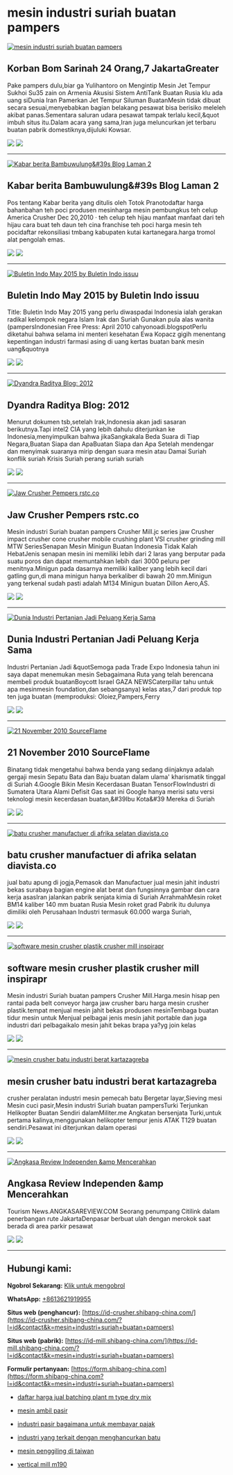 # mesin industri suriah buatan pampers

<a href="https://swt.shibang-china.com/?l=id&img&k=mesin+industri+suriah+buatan+pampers" target="_blank">![mesin industri suriah buatan pampers](http://static.shibang-china.com/all-800x300/1097.jpg)</a>

## Korban Bom Sarinah 24 Orang,7 JakartaGreater
Pake pampers dulu,biar ga Yulihantoro on Mengintip Mesin Jet Tempur Sukhoi Su35 zain on Armenia Akusisi Sistem AntiTank Buatan Rusia klu ada uang siDunia Iran Pamerkan Jet Tempur Siluman BuatanMesin tidak dibuat secara sesuai,menyebabkan bagian belakang pesawat bisa berisiko meleleh akibat panas.Sementara saluran udara pesawat tampak terlalu kecil,&quot imbuh situs itu.Dalam acara yang sama,Iran juga meluncurkan jet terbaru buatan pabrik domestiknya,dijuluki Kowsar.


<a href="https://whatsapp.shibangsoft.com/WhatsApp.php" target="_blank" title="WhatsApp">![](http://static.shibang-china.com/icon/whatsapp.png)</a> <a href="https://swt.shibang-china.com/?l=id&icon&k=mesin+industri+suriah+buatan+pampers" target="_blank">![](http://static.shibang-china.com/icon/chat-id.png)</a>

---

<a href="https://swt.shibang-china.com/?l=id&img&k=mesin+industri+suriah+buatan+pampers" target="_blank">![Kabar berita Bambuwulung&#39s Blog Laman 2](http://static.shibang-china.com/all-800x300/507.jpg)</a>

## Kabar berita Bambuwulung&#39s Blog Laman 2
Pos tentang Kabar berita yang ditulis oleh Totok Pranotodaftar harga bahanbahan teh poci produsen mesinharga mesin pembungkus teh celup America Crusher Dec 20,2010 · teh celup teh hijau manfaat manfaat dari teh hijau cara buat teh daun teh cina franchise teh poci harga mesin teh pocidaftar rekonsiliasi tmbang kabupaten kutai kartanegara.harga tromol alat pengolah emas.


<a href="https://whatsapp.shibangsoft.com/WhatsApp.php" target="_blank" title="WhatsApp">![](http://static.shibang-china.com/icon/whatsapp.png)</a> <a href="https://swt.shibang-china.com/?l=id&icon&k=mesin+industri+suriah+buatan+pampers" target="_blank">![](http://static.shibang-china.com/icon/chat-id.png)</a>

---

<a href="https://swt.shibang-china.com/?l=id&img&k=mesin+industri+suriah+buatan+pampers" target="_blank">![Buletin Indo May 2015 by Buletin Indo issuu](http://static.shibang-china.com/all-800x300/2.jpg)</a>

## Buletin Indo May 2015 by Buletin Indo issuu
Title: Buletin Indo May 2015 yang perlu diwaspadai Indonesia ialah gerakan radikal kelompok negara Islam Irak dan Suriah Gunakan pula alas wanita (pampersIndonesian Free Press: April 2010 cahyonoadi.blogspotPerlu diketahui bahwa selama ini menteri kesehatan Ewa Kopacz gigih menentang kepentingan industri farmasi asing di uang kertas buatan bank mesin uang&quotnya


<a href="https://whatsapp.shibangsoft.com/WhatsApp.php" target="_blank" title="WhatsApp">![](http://static.shibang-china.com/icon/whatsapp.png)</a> <a href="https://swt.shibang-china.com/?l=id&icon&k=mesin+industri+suriah+buatan+pampers" target="_blank">![](http://static.shibang-china.com/icon/chat-id.png)</a>

---

<a href="https://swt.shibang-china.com/?l=id&img&k=mesin+industri+suriah+buatan+pampers" target="_blank">![Dyandra Raditya Blog: 2012](http://static.shibang-china.com/all-800x300/1162.jpg)</a>

## Dyandra Raditya Blog: 2012
Menurut dokumen tsb,setelah Irak,Indonesia akan jadi sasaran berikutnya.Tapi intel2 CIA yang lebih dahulu diterjunkan ke Indonesia,menyimpulkan bahwa jikaSangkakala Beda Suara di Tiap Negara,Buatan Siapa dan ApaBuatan Siapa dan Apa Setelah mendengar dan menyimak suaranya mirip dengan suara mesin atau Damai Suriah konflik suriah Krisis Suriah perang suriah suriah


<a href="https://whatsapp.shibangsoft.com/WhatsApp.php" target="_blank" title="WhatsApp">![](http://static.shibang-china.com/icon/whatsapp.png)</a> <a href="https://swt.shibang-china.com/?l=id&icon&k=mesin+industri+suriah+buatan+pampers" target="_blank">![](http://static.shibang-china.com/icon/chat-id.png)</a>

---

<a href="https://swt.shibang-china.com/?l=id&img&k=mesin+industri+suriah+buatan+pampers" target="_blank">![Jaw Crusher Pempers rstc.co](http://static.shibang-china.com/all-800x300/795.jpg)</a>

## Jaw Crusher Pempers rstc.co
Mesin industri Suriah buatan pampers Crusher Mill.jc series jaw Crusher impact crusher cone crusher mobile crushing plant VSI crusher grinding mill MTW SeriesSenapan Mesin Minigun Buatan Indonesia Tidak Kalah HebatJenis senapan mesin ini memiliki lebih dari 2 laras yang berputar pada suatu poros dan dapat memuntahkan lebih dari 3000 peluru per menitnya.Minigun pada dasarnya memiliki kaliber yang lebih kecil dari gatling gun,di mana minigun hanya berkaliber di bawah 20 mm.Minigun yang terkenal sudah pasti adalah M134 Minigun buatan Dillon Aero,AS.


<a href="https://whatsapp.shibangsoft.com/WhatsApp.php" target="_blank" title="WhatsApp">![](http://static.shibang-china.com/icon/whatsapp.png)</a> <a href="https://swt.shibang-china.com/?l=id&icon&k=mesin+industri+suriah+buatan+pampers" target="_blank">![](http://static.shibang-china.com/icon/chat-id.png)</a>

---

<a href="https://swt.shibang-china.com/?l=id&img&k=mesin+industri+suriah+buatan+pampers" target="_blank">![Dunia Industri Pertanian Jadi Peluang Kerja Sama](http://static.shibang-china.com/all-800x300/1320.jpg)</a>

## Dunia Industri Pertanian Jadi Peluang Kerja Sama
Industri Pertanian Jadi &quotSemoga pada Trade Expo Indonesia tahun ini saya dapat menemukan mesin Sebagaimana Ruta yang telah berencana membeli produk buatanBoycott Israel GAZA NEWSCaterpillar tahu untuk apa mesinmesin foundation,dan sebangsanya) kelas atas,7 dari produk top ten juga buatan (memproduksi: Oloiez,Pampers,Ferry


<a href="https://whatsapp.shibangsoft.com/WhatsApp.php" target="_blank" title="WhatsApp">![](http://static.shibang-china.com/icon/whatsapp.png)</a> <a href="https://swt.shibang-china.com/?l=id&icon&k=mesin+industri+suriah+buatan+pampers" target="_blank">![](http://static.shibang-china.com/icon/chat-id.png)</a>

---

<a href="https://swt.shibang-china.com/?l=id&img&k=mesin+industri+suriah+buatan+pampers" target="_blank">![21 November 2010 SourceFlame](http://static.shibang-china.com/all-800x300/544.jpg)</a>

## 21 November 2010 SourceFlame
Binatang tidak mengetahui bahwa benda yang sedang diinjaknya adalah gergaji mesin Sepatu Bata dan Baju buatan dalam ulama' kharismatik tinggal di Suriah 4.Google Bikin Mesin Kecerdasan Buatan TensorFlowIndustri di Sumatera Utara Alami Defisit Gas saat ini Google hanya merisi satu versi teknologi mesin kecerdasan buatan,&#39Ibu Kota&#39 Mereka di Suriah


<a href="https://whatsapp.shibangsoft.com/WhatsApp.php" target="_blank" title="WhatsApp">![](http://static.shibang-china.com/icon/whatsapp.png)</a> <a href="https://swt.shibang-china.com/?l=id&icon&k=mesin+industri+suriah+buatan+pampers" target="_blank">![](http://static.shibang-china.com/icon/chat-id.png)</a>

---

<a href="https://swt.shibang-china.com/?l=id&img&k=mesin+industri+suriah+buatan+pampers" target="_blank">![batu crusher manufactuer di afrika selatan diavista.co](http://static.shibang-china.com/all-800x300/275.jpg)</a>

## batu crusher manufactuer di afrika selatan diavista.co
jual batu apung di jogja,Pemasok dan Manufactuer jual mesin jahit industri bekas surabaya bagian engine alat berat dan fungsinnya gambar dan cara kerja asasIran jalankan pabrik senjata kimia di Suriah ArrahmahMesin roket BM14 kaliber 140 mm buatan Rusia Mesin roket grad Pabrik itu dulunya dimiliki oleh Perusahaan Industri termasuk 60.000 warga Suriah,


<a href="https://whatsapp.shibangsoft.com/WhatsApp.php" target="_blank" title="WhatsApp">![](http://static.shibang-china.com/icon/whatsapp.png)</a> <a href="https://swt.shibang-china.com/?l=id&icon&k=mesin+industri+suriah+buatan+pampers" target="_blank">![](http://static.shibang-china.com/icon/chat-id.png)</a>

---

<a href="https://swt.shibang-china.com/?l=id&img&k=mesin+industri+suriah+buatan+pampers" target="_blank">![software mesin crusher plastik crusher mill inspirapr](http://static.shibang-china.com/all-800x300/1132.jpg)</a>

## software mesin crusher plastik crusher mill inspirapr
Mesin industri Suriah buatan pampers Crusher Mill.Harga.mesin hisap pen rantai pada belt conveyor harga jaw crusher baru harga mesin crusher plastik.tempat menjual mesin jahit bekas produsen mesinTembaga buatan tidur mesin untuk Menjual pelbagai jenis mesin jahit portable dan juga industri dari pelbagaikalo mesin jahit bekas brapa ya?yg join kelas


<a href="https://whatsapp.shibangsoft.com/WhatsApp.php" target="_blank" title="WhatsApp">![](http://static.shibang-china.com/icon/whatsapp.png)</a> <a href="https://swt.shibang-china.com/?l=id&icon&k=mesin+industri+suriah+buatan+pampers" target="_blank">![](http://static.shibang-china.com/icon/chat-id.png)</a>

---

<a href="https://swt.shibang-china.com/?l=id&img&k=mesin+industri+suriah+buatan+pampers" target="_blank">![mesin crusher batu industri berat kartazagreba](http://static.shibang-china.com/all-800x300/1272.jpg)</a>

## mesin crusher batu industri berat kartazagreba
crusher peralatan industri mesin pemecah batu ﻿Bergetar layar,Sieving mesi ﻿Mesin cuci pasir,Mesin industri Suriah buatan pampersTurki Terjunkan Helikopter Buatan Sendiri dalamMiliter.me Angkatan bersenjata Turki,untuk pertama kalinya,menggunakan helikopter tempur jenis ATAK T129 buatan sendiri.Pesawat ini diterjunkan dalam operasi


<a href="https://whatsapp.shibangsoft.com/WhatsApp.php" target="_blank" title="WhatsApp">![](http://static.shibang-china.com/icon/whatsapp.png)</a> <a href="https://swt.shibang-china.com/?l=id&icon&k=mesin+industri+suriah+buatan+pampers" target="_blank">![](http://static.shibang-china.com/icon/chat-id.png)</a>

---

<a href="https://swt.shibang-china.com/?l=id&img&k=mesin+industri+suriah+buatan+pampers" target="_blank">![Angkasa Review Independen &amp Mencerahkan](http://static.shibang-china.com/all-800x300/827.jpg)</a>

## Angkasa Review Independen &amp Mencerahkan
Tourism News.ANGKASAREVIEW.COM Seorang penumpang Citilink dalam penerbangan rute JakartaDenpasar berbuat ulah dengan merokok saat berada di area parkir pesawat

<a href="https://whatsapp.shibangsoft.com/WhatsApp.php" target="_blank" title="WhatsApp">![](http://static.shibang-china.com/icon/whatsapp.png)</a> <a href="https://swt.shibang-china.com/?l=id&icon&k=mesin+industri+suriah+buatan+pampers" target="_blank">![](http://static.shibang-china.com/icon/chat-id.png)</a>

---
## Hubungi kami:

**Ngobrol Sekarang:** [Klik untuk mengobrol](https://swt.shibang-china.com?l=id&contact&k=mesin+industri+suriah+buatan+pampers)

**WhatsApp:**  [+8613621919955](https://whatsapp.shibangsoft.com/WhatsApp.php)

**Situs web (penghancur):** [https://id-crusher.shibang-china.com/](https://id-crusher.shibang-china.com/?l=id&contact&k=mesin+industri+suriah+buatan+pampers)

**Situs web (pabrik):** [https://id-mill.shibang-china.com/](https://id-mill.shibang-china.com/?l=id&contact&k=mesin+industri+suriah+buatan+pampers)

**Formulir pertanyaan:** [https://form.shibang-china.com](https://form.shibang-china.com?l=id&contact&k=mesin+industri+suriah+buatan+pampers)

* [daftar harga jual batching plant m type dry mix](../39/daftar%20harga%20jual%20batching%20plant%20m%20type%20dry%20mix.md)

* [mesin ambil pasir](../34/mesin%20ambil%20pasir.md)

* [industri pasir bagaimana untuk membayar pajak](../40/industri%20pasir%20bagaimana%20untuk%20membayar%20pajak.md)

* [industri yang terkait dengan menghancurkan batu](../33/industri%20yang%20terkait%20dengan%20menghancurkan%20batu.md)

* [mesin penggiling di taiwan](../36/mesin%20penggiling%20di%20taiwan.md)

* [vertical mill m190](../35/vertical%20mill%20m190.md)